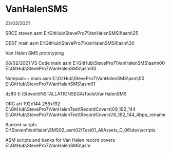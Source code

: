 # VanHalenSMS
22/02/2021

SRCE
steven.asm
E:\GitHub\StevePro7\VanHalenSMSII\asm\25

DEST
main.asm
E:\GitHub\StevePro7\VanHalenSMSII\asm\30


Van Halen SMS prototyping

08/02/2021
VS Code
main.asm
E:\GitHub\StevePro7\VanHalenSMS\asm\00
E:\GitHub\StevePro7\VanHalenSMS\asm00


Notepad++
main.asm
E:\GitHub\StevePro7\VanHalenSMS\asm\50
E:\GitHub\StevePro7\VanHalenSMS\asm01


dz80
E:\Steven\INSTALLATIONSEGA\Tools\VanHalenSMS


ORG art
192x144
256x192
E:\GitHub\StevePro7\VanHalenTest\RecordCovers\09_192_144
E:\GitHub\StevePro7\VanHalenTest\RecordCovers\10_192_144_4bpp_rename


Banked scripts
D:\Steven\VanHalen\SMS02_asm02\Test01_AllAssets_C\_06\dev\scripts


ASM scripts and banks for Van Halen record covers
E:\GitHub\StevePro7\VanHalenSMS\asm